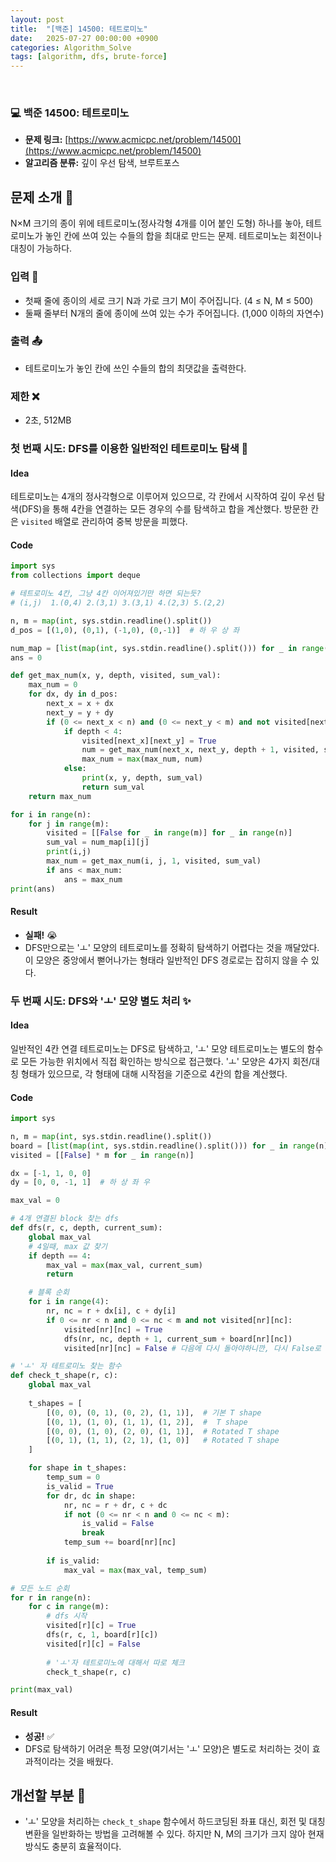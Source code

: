```yaml
---
layout: post
title:  "[백준] 14500: 테트로미노"
date:   2025-07-27 00:00:00 +0900
categories: Algorithm_Solve
tags: [algorithm, dfs, brute-force]
---
```


<br>

### 💻 백준 14500: 테트로미노

- **문제 링크:** [https://www.acmicpc.net/problem/14500](https://www.acmicpc.net/problem/14500)
- **알고리즘 분류:** 깊이 우선 탐색, 브루트포스


## 문제 소개 🧐

N×M 크기의 종이 위에 테트로미노(정사각형 4개를 이어 붙인 도형) 하나를 놓아, 테트로미노가 놓인 칸에 쓰여 있는 수들의 합을 최대로 만드는 문제. 테트로미노는 회전이나 대칭이 가능하다.

### 입력 📝

- 첫째 줄에 종이의 세로 크기 N과 가로 크기 M이 주어집니다. (4 ≤ N, M ≤ 500)
- 둘째 줄부터 N개의 줄에 종이에 쓰여 있는 수가 주어집니다. (1,000 이하의 자연수)


### 출력 📤

- 테트로미노가 놓인 칸에 쓰인 수들의 합의 최댓값을 출력한다.


### 제한 ❌

- 2초, 512MB


### 첫 번째 시도: DFS를 이용한 일반적인 테트로미노 탐색 👊

#### Idea

테트로미노는 4개의 정사각형으로 이루어져 있으므로, 각 칸에서 시작하여 깊이 우선 탐색(DFS)을 통해 4칸을 연결하는 모든 경우의 수를 탐색하고 합을 계산했다. 방문한 칸은 `visited` 배열로 관리하여 중복 방문을 피했다.

#### Code

```python
import sys
from collections import deque

# 테트로미노 4칸, 그냥 4칸 이어져있기만 하면 되는듯?
# (i,j)  1.(0,4) 2.(3,1) 3.(3,1) 4.(2,3) 5.(2,2)

n, m = map(int, sys.stdin.readline().split())
d_pos = [(1,0), (0,1), (-1,0), (0,-1)]  # 하 우 상 좌

num_map = [list(map(int, sys.stdin.readline().split())) for _ in range(n)]
ans = 0

def get_max_num(x, y, depth, visited, sum_val):
    max_num = 0
    for dx, dy in d_pos:
        next_x = x + dx
        next_y = y + dy
        if (0 <= next_x < n) and (0 <= next_y < m) and not visited[next_x][next_y]:
            if depth < 4:
                visited[next_x][next_y] = True
                num = get_max_num(next_x, next_y, depth + 1, visited, sum_val + num_map[next_x][next_y])
                max_num = max(max_num, num)
            else:
                print(x, y, depth, sum_val)
                return sum_val
    return max_num

for i in range(n):
    for j in range(m):
        visited = [[False for _ in range(m)] for _ in range(n)]
        sum_val = num_map[i][j]
        print(i,j)
        max_num = get_max_num(i, j, 1, visited, sum_val)
        if ans < max_num:
            ans = max_num
print(ans)
```


#### Result

- **실패!** 😭
- DFS만으로는 'ㅗ' 모양의 테트로미노를 정확히 탐색하기 어렵다는 것을 깨달았다. 이 모양은 중앙에서 뻗어나가는 형태라 일반적인 DFS 경로로는 잡히지 않을 수 있다.


### 두 번째 시도: DFS와 'ㅗ' 모양 별도 처리 ✨

#### Idea

일반적인 4칸 연결 테트로미노는 DFS로 탐색하고, 'ㅗ' 모양 테트로미노는 별도의 함수로 모든 가능한 위치에서 직접 확인하는 방식으로 접근했다. 'ㅗ' 모양은 4가지 회전/대칭 형태가 있으므로, 각 형태에 대해 시작점을 기준으로 4칸의 합을 계산했다.

#### Code

```python
import sys

n, m = map(int, sys.stdin.readline().split())
board = [list(map(int, sys.stdin.readline().split())) for _ in range(n)]
visited = [[False] * m for _ in range(n)]

dx = [-1, 1, 0, 0]
dy = [0, 0, -1, 1]  # 하 상 좌 우

max_val = 0

# 4개 연결된 block 찾는 dfs
def dfs(r, c, depth, current_sum):
    global max_val
    # 4일때, max 값 찾기
    if depth == 4:
        max_val = max(max_val, current_sum)
        return

    # 블록 순회
    for i in range(4):
        nr, nc = r + dx[i], c + dy[i]
        if 0 <= nr < n and 0 <= nc < m and not visited[nr][nc]:
            visited[nr][nc] = True
            dfs(nr, nc, depth + 1, current_sum + board[nr][nc])
            visited[nr][nc] = False # 다음에 다시 돌아야하니깐, 다시 False로 바꿔주기

# 'ㅗ' 자 테트로미노 찾는 함수
def check_t_shape(r, c):
    global max_val
    
    t_shapes = [
        [(0, 0), (0, 1), (0, 2), (1, 1)],  # 기본 T shape
        [(0, 1), (1, 0), (1, 1), (1, 2)],  #  T shape
        [(0, 0), (1, 0), (2, 0), (1, 1)],  # Rotated T shape
        [(0, 1), (1, 1), (2, 1), (1, 0)]   # Rotated T shape
    ]

    for shape in t_shapes:
        temp_sum = 0
        is_valid = True
        for dr, dc in shape:
            nr, nc = r + dr, c + dc
            if not (0 <= nr < n and 0 <= nc < m):
                is_valid = False
                break
            temp_sum += board[nr][nc]
        
        if is_valid:
            max_val = max(max_val, temp_sum)

# 모든 노드 순회
for r in range(n):
    for c in range(m):
        # dfs 시작
        visited[r][c] = True
        dfs(r, c, 1, board[r][c])
        visited[r][c] = False
        
        # 'ㅗ'자 테트로미노에 대해서 따로 체크
        check_t_shape(r, c)

print(max_val)
```


#### Result

- **성공!** ✅
- DFS로 탐색하기 어려운 특정 모양(여기서는 'ㅗ' 모양)은 별도로 처리하는 것이 효과적이라는 것을 배웠다.


## 개선할 부분 🤔

- 'ㅗ' 모양을 처리하는 `check_t_shape` 함수에서 하드코딩된 좌표 대신, 회전 및 대칭 변환을 일반화하는 방법을 고려해볼 수 있다. 하지만 N, M의 크기가 크지 않아 현재 방식도 충분히 효율적이다.
